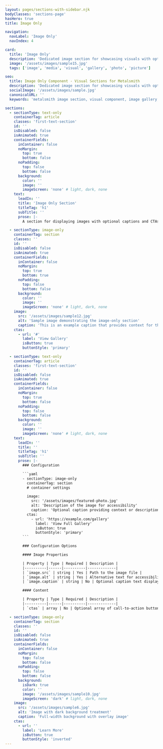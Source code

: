 ```yaml
---
layout: pages/sections-with-sidebar.njk
bodyClasses: 'sections-page'
hasHero: true
title: Image Only

navigation:
  navLabel: 'Image Only'
  navIndex: 4

card:
  title: 'Image Only'
  description: 'Dedicated image section for showcasing visuals with optional captions and CTAs.'
  image: '/assets/images/sample15.jpg'
  tags: ['image', 'media', 'visual', 'gallery', 'photo', 'picture']

seo:
  title: Image Only Component - Visual Sections for Metalsmith
  description: 'Dedicated image section for showcasing visuals with optional captions and CTAs. Perfect for featured images.'
  socialImage: '/assets/images/sample.jpg'
  canonicalURL: ''
  keywords: 'metalsmith image section, visual component, image gallery, featured image, photo section, image-only layout, visual content'

sections:
  - sectionType: text-only
    containerTag: article
    classes: 'first-text-section'
    id: ''
    isDisabled: false
    isAnimated: true
    containerFields:
      inContainer: false
      noMargin:
        top: true
        bottom: false
      noPadding:
        top: false
        bottom: false
      background:
        color: ''
        image: ''
        imageScreen: 'none' # light, dark, none
    text:
      leadIn: ''
      title: 'Image Only Section'
      titleTag: 'h1'
      subTitle: ''
      prose: |-
        A section for displaying images with optional captions and CTAs. Essentially a section wrapper for the image partial.

  - sectionType: image-only
    containerTag: section
    classes: ''
    id: ''
    isDisabled: false
    isAnimated: true
    containerFields:
      inContainer: false
      noMargin:
        top: true
        bottom: true
      noPadding:
        top: false
        bottom: false
      background:
        color: ''
        image: ''
        imageScreen: 'none' # light, dark, none
    image:
      src: '/assets/images/sample12.jpg'
      alt: 'Sample image demonstrating the image-only section'
      caption: 'This is an example caption that provides context for the image'
    ctas:
      - url: '#'
        label: 'View Gallery'
        isButton: true
        buttonStyle: 'primary'

  - sectionType: text-only
    containerTag: article
    classes: 'first-text-section'
    id: ''
    isDisabled: false
    isAnimated: true
    containerFields:
      inContainer: false
      noMargin:
        top: true
        bottom: false
      noPadding:
        top: false
        bottom: false
      background:
        color: ''
        image: ''
        imageScreen: 'none' # light, dark, none
    text:
      leadIn: ''
      title: ''
      titleTag: 'h1'
      subTitle: ''
      prose: |-
        ### Configuration

        ```yaml
        - sectionType: image-only
          containerTag: section
          # container settings

          image:
            src: '/assets/images/featured-photo.jpg'
            alt: 'Description of the image for accessibility'
            caption: 'Optional caption providing context or description'
          ctas:
            - url: 'https://example.com/gallery'
              label: 'View Full Gallery'
              isButton: true
              buttonStyle: 'primary'
        ```

        ### Configuration Options

        #### Image Properties

        | Property | Type | Required | Description |
        |----------|------|----------|-------------|
        | `image.src` | string | Yes | Path to the image file |
        | `image.alt` | string | Yes | Alternative text for accessibility |
        | `image.caption` | string | No | Optional caption text displayed below the image |

        #### Content

        | Property | Type | Required | Description |
        |----------|------|----------|-------------|
        | `ctas` | array | No | Optional array of call-to-action buttons or links |

  - sectionType: image-only
    containerTag: section
    classes: ''
    id: ''
    isDisabled: false
    isAnimated: true
    containerFields:
      inContainer: false
      noMargin:
        top: false
        bottom: false
      noPadding:
        top: false
        bottom: false
      background:
        isDark: true
        color: ''
        image: '/assets/images/sample10.jpg'
        imageScreen: 'dark' # light, dark, none
    image:
      src: '/assets/images/sample6.jpg'
      alt: 'Image with dark background treatment'
      caption: 'Full-width background with overlay image'
    ctas:
      - url: ''
        label: 'Learn More'
        isButton: true
        buttonStyle: 'inverted'
---
```

